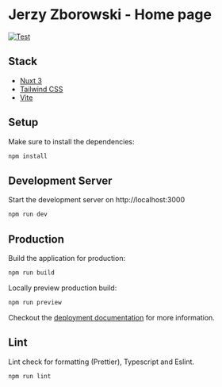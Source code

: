# Jerzy Zborowski - Home page

[![Test](https://github.com/dzbo/jzborowski/actions/workflows/test.yaml/badge.svg?branch=master)](https://github.com/dzbo/jzborowski/actions/workflows/test.yaml)

## Stack

- [Nuxt 3](https://v3.nuxtjs.org)
- [Tailwind CSS](https://tailwindcss.com/)
- [Vite](https://vitejs.dev/)

## Setup

Make sure to install the dependencies:

```bash
npm install
```

## Development Server

Start the development server on http://localhost:3000

```bash
npm run dev
```

## Production

Build the application for production:

```bash
npm run build
```

Locally preview production build:

```bash
npm run preview
```

Checkout the [deployment documentation](https://v3.nuxtjs.org/guide/deploy/presets) for more information.

## Lint

Lint check for formatting (Prettier), Typescript and Eslint.

```bash
npm run lint
```
